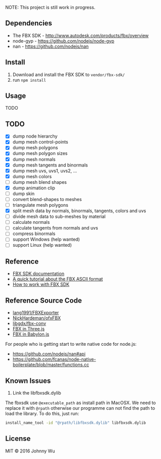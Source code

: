 NOTE: This project is still work in progress.

## Dependencies

  - The FBX SDK - http://www.autodesk.com/products/fbx/overview
  - node-gyp - https://github.com/nodejs/node-gyp
  - nan - https://github.com/nodejs/nan

## Install

  1. Download and install the FBX SDK to `vendor/fbx-sdk/`
  2. run `npm install`

## Usage

  TODO

## TODO

  - [x] dump node hierarchy
  - [x] dump mesh control-points
  - [x] dump mesh polygons
  - [x] dump mesh polygon sizes
  - [x] dump mesh normals
  - [x] dump mesh tangents and binormals
  - [x] dump mesh uvs, uvs1, uvs2, ...
  - [x] dump mesh colors
  - [ ] dump mesh blend shapes
  - [x] dump animation clip
  - [ ] dump skin
  - [ ] convert blend-shapes to meshes
  - [ ] triangulate mesh polygons
  - [x] split mesh data by normals, binormals, tangents, colors and uvs
  - [ ] divide mesh data to sub-meshes by material
  - [ ] calculate normals
  - [ ] calculate tangents from normals and uvs
  - [ ] compress binormals
  - [ ] support Windows (help wanted)
  - [ ] support Linux (help wanted)

## Reference

  - [FBX SDK documentation](http://help.autodesk.com/view/FBX/2016/ENU/)
  - [A quick tutorial about the FBX ASCII format](https://banexdevblog.wordpress.com/2014/06/23/a-quick-tutorial-about-the-fbx-ascii-format/)
  - [How to work with FBX SDK](http://www.gamedev.net/page/resources/_/technical/graphics-programming-and-theory/how-to-work-with-fbx-sdk-r3582)

## Reference Source Code

  - [lang1991/FBXExporter](https://github.com/lang1991/FBXExporter)
  - [NickHardeman/ofxFBX](https://github.com/NickHardeman/ofxFBX)
  - [libgdx/fbx-conv](https://github.com/libgdx/fbx-conv)
  - [FBX in Three.js](https://github.com/mrdoob/three.js/blob/dev/examples/js/loaders/FBXLoader.js)
  - [FBX in Babylon.js](https://github.com/BabylonJS/Babylon.js/tree/master/Exporters/FBX/BabylonFbxNative)

For people who is getting start to write native code for node.js:

  - https://github.com/nodejs/nan#api
  - https://github.com/fcanas/node-native-boilerplate/blob/master/functions.cc

## Known Issues

1. Link the libfbxsdk.dylib

The fbxsdk use `@executable_path` as install path in MacOSX. We need to replace it with `@rpath` otherwise our
programme can not find the path to load the library. To do this, just run:

```bash
install_name_tool -id "@rpath/libfbxsdk.dylib" libfbxsdk.dylib
```

## License

MIT © 2016 Johnny Wu
